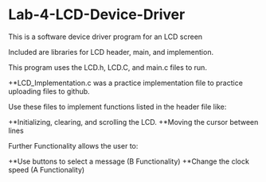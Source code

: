 Lab-4-LCD-Device-Driver
=======================

This is a software device driver program for an LCD screen

Included are libraries for LCD header, main, and implemention.

This program uses the LCD.h, LCD.C, and main.c files to run. 

  +*LCD_Implementation.c was a practice implementation file to practice uploading files to github.
  
Use these files to implement functions listed in the header file like:

  +*Initializing, clearing, and scrolling the LCD.
  +*Moving the cursor between lines
  
Further Functionality allows the user to:
  
  +*Use buttons to select a message (B Functionality)
  +*Change the clock speed  (A Functionality)
